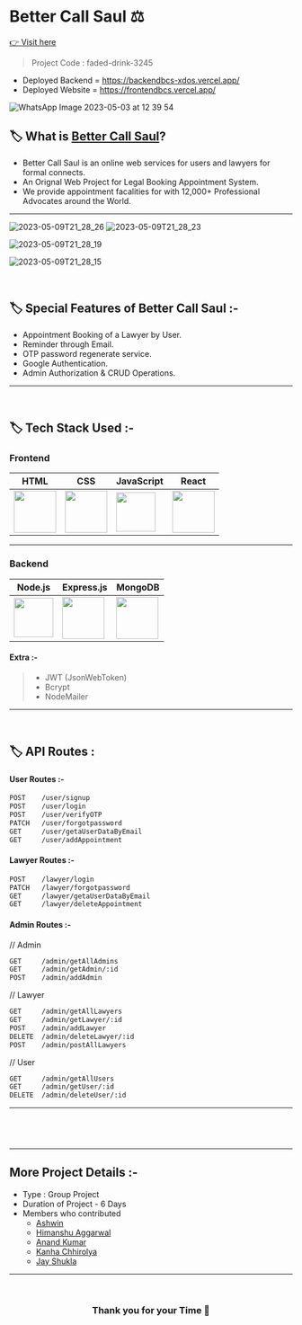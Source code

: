 # Better Call Saul ⚖️ 
 <a href="https://frontendbcs.vercel.app/"> 👉 Visit here</a>


> Project Code : faded-drink-3245 <br/>

- Deployed Backend = https://backendbcs-xdos.vercel.app/
- Deployed Website = https://frontendbcs.vercel.app/

<p align="center">
 
 ![WhatsApp Image 2023-05-03 at 12 39 54](https://github.com/Ashwin-krish-nan/faded-drink-3245/assets/113422735/170a94c4-ddf3-442d-bc6c-f8bfc3be5acf)
  </p>

## 🏷️ What is  <a href="https://frontendbcs.vercel.app/"> Better Call Saul</a>?

- Better Call Saul is an online web services for users and lawyers for formal connects.
- An Orignal Web Project for Legal Booking Appointment System.
- We provide appointment facalities for with 12,000+ Professional Advocates around the World.  


---
![2023-05-09T21_28_26](https://github.com/Ashwin-krish-nan/faded-drink-3245/assets/113422735/53fb999a-efaf-4b27-9f2f-8dc8bf38086e)
![2023-05-09T21_28_23](https://github.com/Ashwin-krish-nan/faded-drink-3245/assets/113422735/f2d4fd44-2d42-46d8-b3c2-98089bd0e853)


![2023-05-09T21_28_19](https://github.com/Ashwin-krish-nan/faded-drink-3245/assets/113422735/64815918-304a-4ea3-94a3-7d20fcbb4704)



![2023-05-09T21_28_15](https://github.com/Ashwin-krish-nan/faded-drink-3245/assets/113422735/d0229641-258c-467d-a52d-0f94a6dd7b5c)



<br/>

## 🏷️ Special Features of Better Call Saul :-

- Appointment Booking of a Lawyer by User.
- Reminder through Email.
- OTP password regenerate service.
- Google Authentication.
- Admin Authorization & CRUD Operations.

---

<br/>

## 🏷️ Tech Stack Used :-

### Frontend

| HTML                                                                                                                                                                                                                                                                                                                                                           | CSS                                                                                                                           | JavaScript                                                                                                                            | React                                                                                                                     |
  | ------------------------------------------------------------------------------------------------------------------------------ | ------------------------------------------------------------------------------------------------------------------------------ | ------------------------------------------------------------------------------------------------------------------------------ | ------------------------------------------------------------------------------------------------------------------------------ |
|  <img width="75px" src="https://user-images.githubusercontent.com/25181517/192158954-f88b5814-d510-4564-b285-dff7d6400dad.png"> | <img width="75px" src="https://user-images.githubusercontent.com/25181517/183898674-75a4a1b1-f960-4ea9-abcb-637170a00a75.png">  |  <img width="70px" src="https://user-images.githubusercontent.com/25181517/117447155-6a868a00-af3d-11eb-9cfe-245df15c9f3f.png"> | <img width="75px" src="https://user-images.githubusercontent.com/25181517/183897015-94a058a6-b86e-4e42-a37f-bf92061753e5.png"> |

---

### Backend

| Node.js                                                                                                                         | Express.js                                                                                                                                                                                                                                        | MongoDB                                                                                                       |
 | ------------------------------------------------------------------------------------------------------------------------------- | ------------------------------------------------------------------------------------------------------------------------------- | ------------------------------------------------------------------------------------------------------------- |
| <img width="70px" src="https://user-images.githubusercontent.com/112753481/229047696-de3bf177-16a0-4161-a140-dd89e4fe7b22.png"> | <img width="75px" src="https://user-images.githubusercontent.com/112753481/229164589-4e724000-542d-4deb-9e11-cca7739c2b01.png"> | <img width="75px" src="https://cdn.icon-icons.com/icons2/2415/PNG/512/mongodb_original_logo_icon_146424.png"> |


#### Extra :-

> - JWT (JsonWebToken) <br/>
> - Bcrypt <br/>
> - NodeMailer <br/>

---

<br/>

## 🏷️ API Routes :

#### User Routes :-

```bash
POST    /user/signup
POST    /user/login
POST    /user/verifyOTP
PATCH   /user/forgotpassword
GET     /user/getaUserDataByEmail
GET     /user/addAppointment
```


#### Lawyer Routes :-

```bash
POST    /lawyer/login
PATCH   /lawyer/forgotpassword
GET     /lawyer/getaUserDataByEmail
GET     /lawyer/deleteAppointment
```


#### Admin Routes :-


// Admin
```bash
GET     /admin/getAllAdmins
GET     /admin/getAdmin/:id
POST    /admin/addAdmin
```
// Lawyer
```bash
GET     /admin/getAllLawyers
GET     /admin/getLawyer/:id
POST    /admin/addLawyer
DELETE  /admin/deleteLawyer/:id
POST    /admin/postAllLawyers
```
// User
```bash
GET     /admin/getAllUsers
GET     /admin/getUser/:id
DELETE  /admin/deleteUser/:id
```
---

## <br/>
<!-- 
# Project Planning

![planning](https://user-images.githubusercontent.com/112753481/229431735-ddbee4f0-7f80-43d4-844c-a60f58fe0071.jpeg)

---

# User flow & Authentication Design ✅

![png](https://user-images.githubusercontent.com/112753481/229455850-3ca71159-9d7c-411e-af9a-04ea5058cf38.jpeg) -->

---

## More Project Details :-

- Type : Group Project
- Duration of Project - 6 Days
- Members who contributed 
  - <a href="https://www.linkedin.com/in/ashwin-385a86166">Ashwin</a>
  - <a href="https://www.linkedin.com/in/himanshu-aggarwal-6208a1137">Himanshu Aggarwal</a>
  - <a href="https://www.linkedin.com/in/anandkr21/">Anand Kumar</a>
  - <a href="https://www.linkedin.com/in/kanha-chhirolya-241368242/">Kanha Chhirolya</a>
  - <a href="">Jay Shukla</a>
---

<br/>

<h3 align="center" >Thank you for your Time 💝</h3>

